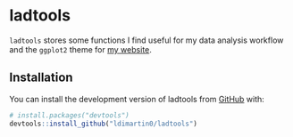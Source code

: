 
<!-- README.md is generated from README.Rmd. Please edit that file -->

# ladtools

<!-- badges: start -->
<!-- badges: end -->

`ladtools` stores some functions I find useful for my data analysis
workflow and the `ggplot2` theme for [my
website](https://www.lukedimartino.com).

## Installation

You can install the development version of ladtools from
[GitHub](https://github.com/) with:

``` r
# install.packages("devtools")
devtools::install_github("ldimartin0/ladtools")
```

